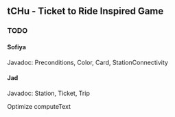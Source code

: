 ## tCHu - Ticket to Ride Inspired Game

### TODO

#### Sofiya

Javadoc: Preconditions, Color, Card, StationConnectivity

#### Jad

Javadoc: Station, Ticket, Trip

Optimize computeText